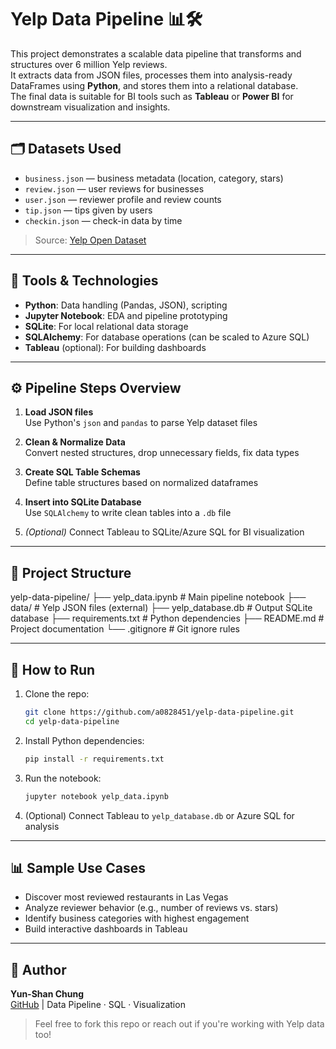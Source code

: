 # Yelp Data Pipeline 📊🛠️

This project demonstrates a scalable data pipeline that transforms and structures over 6 million Yelp reviews.  
It extracts data from JSON files, processes them into analysis-ready DataFrames using **Python**, and stores them into a relational database.  
The final data is suitable for BI tools such as **Tableau** or **Power BI** for downstream visualization and insights.

---

## 🗂️ Datasets Used

- `business.json` — business metadata (location, category, stars)
- `review.json` — user reviews for businesses
- `user.json` — reviewer profile and review counts
- `tip.json` — tips given by users
- `checkin.json` — check-in data by time

> Source: [Yelp Open Dataset](https://www.yelp.com/dataset)

---

## 🧰 Tools & Technologies

- **Python**: Data handling (Pandas, JSON), scripting
- **Jupyter Notebook**: EDA and pipeline prototyping
- **SQLite**: For local relational data storage
- **SQLAlchemy**: For database operations (can be scaled to Azure SQL)
- **Tableau** (optional): For building dashboards

---

## ⚙️ Pipeline Steps Overview

1. **Load JSON files**  
   Use Python's `json` and `pandas` to parse Yelp dataset files

2. **Clean & Normalize Data**  
   Convert nested structures, drop unnecessary fields, fix data types

3. **Create SQL Table Schemas**  
   Define table structures based on normalized dataframes

4. **Insert into SQLite Database**  
   Use `SQLAlchemy` to write clean tables into a `.db` file

5. *(Optional)* Connect Tableau to SQLite/Azure SQL for BI visualization

---

## 📁 Project Structure
yelp-data-pipeline/ ├── yelp_data.ipynb # Main pipeline notebook ├── data/ # Yelp JSON files (external) ├── yelp_database.db # Output SQLite database ├── requirements.txt # Python dependencies ├── README.md # Project documentation └── .gitignore # Git ignore rules

---

## 🚀 How to Run

1. Clone the repo:

    ```bash
    git clone https://github.com/a0828451/yelp-data-pipeline.git
    cd yelp-data-pipeline
    ```

2. Install Python dependencies:

    ```bash
    pip install -r requirements.txt
    ```

3. Run the notebook:

    ```bash
    jupyter notebook yelp_data.ipynb
    ```

4. (Optional) Connect Tableau to `yelp_database.db` or Azure SQL for analysis

---

## 📊 Sample Use Cases

- Discover most reviewed restaurants in Las Vegas
- Analyze reviewer behavior (e.g., number of reviews vs. stars)
- Identify business categories with highest engagement
- Build interactive dashboards in Tableau

---

## 👤 Author

**Yun-Shan Chung**  
[GitHub](https://github.com/a0828451) | Data Pipeline · SQL · Visualization

> Feel free to fork this repo or reach out if you're working with Yelp data too!



